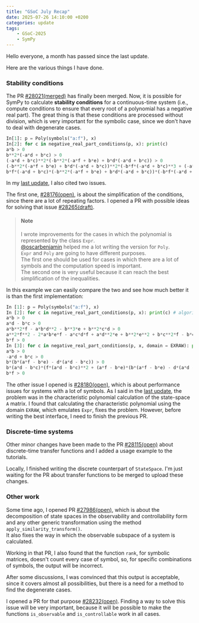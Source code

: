 ```yaml
---
title: "GSoC July Recap"
date: 2025-07-26 14:10:00 +0200
categories: update
tags:
    - GSoC-2025
    - SymPy
---
```


Hello everyone, a month has passed since the last update.

Here are the various things I have done.

### Stability conditions
The PR [#28021(merged)](https://github.com/sympy/sympy/pull/28021)
has finally been merged.
Now, it is possible for SymPy to calculate **stability conditions** for a continuous-time system (i.e., compute conditions to ensure that every root of a polynomial has a negative real part).
The great thing is that these conditions are processed without division, which is very important for the symbolic case, since we don't have to deal with degenerate cases.

```python
In[1]: p = Poly(symbols("a:f"), x)
In[2]: for c in negative_real_part_conditions(p, x): print(c)
a*b > 0
b**2*(-a*d + b*c) > 0
(-a*d + b*c)**2*(-b**2*(-a*f + b*e) + b*d*(-a*d + b*c)) > 0
(-b**2*(-a*f + b*e) + b*d*(-a*d + b*c))**2*(-b*f*(-a*d + b*c)**3 + (-a*d + b*c)*(-a*f + b*e)*(-b**2*(-a*f + b*e) + b*d*(-a*d + b*c))) > 0
b*f*(-a*d + b*c)*(-b**2*(-a*f + b*e) + b*d*(-a*d + b*c))*(-b*f*(-a*d + b*c)**3 + (-a*d + b*c)*(-a*f + b*e)*(-b**2*(-a*f + b*e) + b*d*(-a*d + b*c)))**3 > 0
```

In my [last update](https://leomanga.github.io/update/third-week/), I also cited two issues.

The first one, [#28176(open)](https://github.com/sympy/sympy/issues/28176), is about the simplification of the conditions, since there are a lot of repeating factors.
I opened a PR with possible ideas for solving that issue [#28265(draft)](https://github.com/sympy/sympy/pull/28265).

> #### Note
> I wrote improvements for the cases in which the polynomial is represented by the class `Expr`.\
> [@oscarbenjamin](https://github.com/oscarbenjamin) helped me a lot writing the version for `Poly`.\
> `Expr` and `Poly` are going to have different purposes.\
The first one should be used for cases in which there are a lot of symbols and the computation speed is important.\
The second one is very useful because it can reach the best simplification of the inequalities.

In this example we can easily compare the two and see how much better it is than the first implementation:
```python
In [1]: p = Poly(symbols("a:f"), x)
In [2]: for c in negative_real_part_conditions(p, x): print(c) # algorithm for Poly
a*b > 0
a*d - b*c > 0
a*b**2*f - a*b*d**2 - b**3*e + b**2*c*d > 0
a**2*f**2 - 2*a*b*e*f - a*c*d*f + a*d**2*e + b**2*e**2 + b*c**2*f - b*c*d*e > 0
b*f > 0
In [3]: for c in negative_real_part_conditions(p, x, domain = EXRAW): print(c) # algorithm for expressions
a*b > 0
-a*d + b*c > 0
b*(b*(a*f - b*e) - d*(a*d - b*c)) > 0
b*(a*d - b*c)*(f*(a*d - b*c)**2 + (a*f - b*e)*(b*(a*f - b*e) - d*(a*d - b*c))) > 0
b*f > 0
```
The other issue I opened is [#28180(open)](https://github.com/sympy/sympy/issues/28180), which is about performance issues for systems with a lot of symbols.
As I said in the [last update](https://leomanga.github.io/update/third-week/), the problem was in the characteristic polynomial calculation of the state-space `A` matrix. I found that calculating the characteristic polynomial using the domain `EXRAW`, which emulates `Expr`, fixes the problem. However, before writing the best interface, I need to finish the previous PR.

### Discrete-time systems
Other minor changes have been made to the PR [#28115(open)](https://github.com/sympy/sympy/pull/28115) about discrete-time transfer functions and
I added a usage example to the tutorials.

Locally, I finished writing the discrete counterpart of `StateSpace`.
I'm just waiting for the PR about transfer functions to be merged to upload these changes.

### Other work
Some time ago, I opened PR [#27986(open)](https://github.com/sympy/sympy/pull/27986), which is about the decomposition of state spaces in the observability and controllability form and any other generic transformation using the method `apply_similarity_transform()`.\
It also fixes the way in which the observable subspace of a system is calculated.

Working in that PR, I also found that the function `rank`, for symbolic matrices, doesn't count every case of symbol, so, for specific combinations of symbols, the output will be incorrect.

After some discussions, I was convinced that this output is acceptable, since it covers almost all possibilities, but there is a need for a method to find the degenerate cases.

I opened a PR for that purpose [#28232(open)](https://github.com/sympy/sympy/issues/28232).
Finding a way to solve this issue will be very important, because it will be possible to make the functions `is_observable` and `is_controllable` work in all cases.
